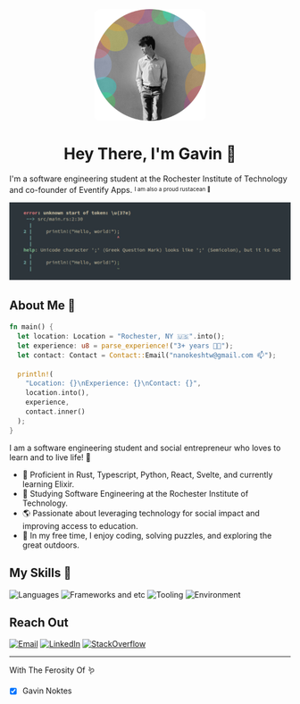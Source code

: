 <div align="center">
  <img src="Gavin.png" alt="Nanokeshtw Avatar" style="border-radius: 10px;" height="200px"></img>
  
  # Hey There, I'm Gavin :wave:
</div>

I'm a software engineering student at the Rochester Institute of Technology and co-founder of Eventify Apps. <sup><sub>I am also a proud rustacean 🦀<sub></sup>

![Rust Compile Error](rust_error.png)

## About Me :metal:

```rust
fn main() {
  let location: Location = "Rochester, NY 🇺🇸".into();
  let experience: u8 = parse_experience!("3+ years 👨‍💻");
  let contact: Contact = Contact::Email("nanokeshtw@gmail.com 📫");

  println!(
    "Location: {}\nExperience: {}\nContact: {}",
    location.into(),
    experience,
    contact.inner()
  );
}
```

I am a software engineering student and social entrepreneur who loves to learn and to live life! :sunflower:

- :seedling: Proficient in Rust, Typescript, Python, React, Svelte, and currently learning Elixir.
- :book: Studying Software Engineering at the Rochester Institute of Technology.
- :earth_americas: Passionate about leveraging technology for social impact and improving access to education.
- :art: In my free time, I enjoy coding, solving puzzles, and exploring the great outdoors.

## My Skills :briefcase:

![Languages](https://skillicons.dev/icons?i=rust,py,ts,nodejs,java,mysql&perline=6)
![Frameworks and etc](https://skillicons.dev/icons?i=svelte,react,scss,bash,,&perline=6)
![Tooling](https://skillicons.dev/icons?i=git,github,pnpm,aws,netlify,&perline=6)
![Environment](https://skillicons.dev/icons?i=vscodium,figma,linux,,,&perline=6)

## Reach Out

[![Email](https://img.shields.io/badge/Gmail-D14836?style=for-the-badge&logo=gmail&logoColor=white)](mailto:nanokeshtw@gmail.com)
[![LinkedIn](https://img.shields.io/badge/LinkedIn-0077B5?style=for-the-badge&logo=linkedin&logoColor=white)](https://www.linkedin.com/in/gavin-noktes)
[![StackOverflow](https://img.shields.io/badge/Stack_Overflow-FE7A16?style=for-the-badge&logo=stack-overflow&logoColor=white)](https://stackoverflow.com/users/16148344/nanokeshtw)

---

With The Ferosity Of :worm:

- [x] Gavin Noktes
